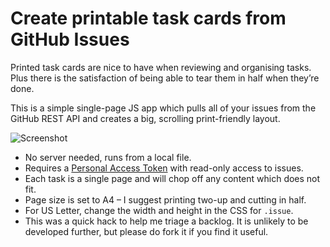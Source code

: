 # Create printable task cards from GitHub Issues

Printed task cards are nice to have when reviewing and organising tasks. Plus there is the satisfaction of being able to tear them in half when they’re done.

This is a simple single-page JS app which pulls all of your issues from the GitHub REST API and creates a big, scrolling print-friendly layout.

![Screenshot](https://raw.github.com/davidjamesmoss/printable-github-issues/main/screenshot.png)

- No server needed, runs from a local file.
- Requires a [Personal Access Token](https://github.com/settings/tokens?type=beta) with read-only access to issues.
- Each task is a single page and will chop off any content which does not fit.
- Page size is set to A4 – I suggest printing two-up and cutting in half.
- For US Letter, change the width and height in the CSS for `.issue`.
- This was a quick hack to help me triage a backlog. It is unlikely to be developed further, but please do fork it if you find it useful.
